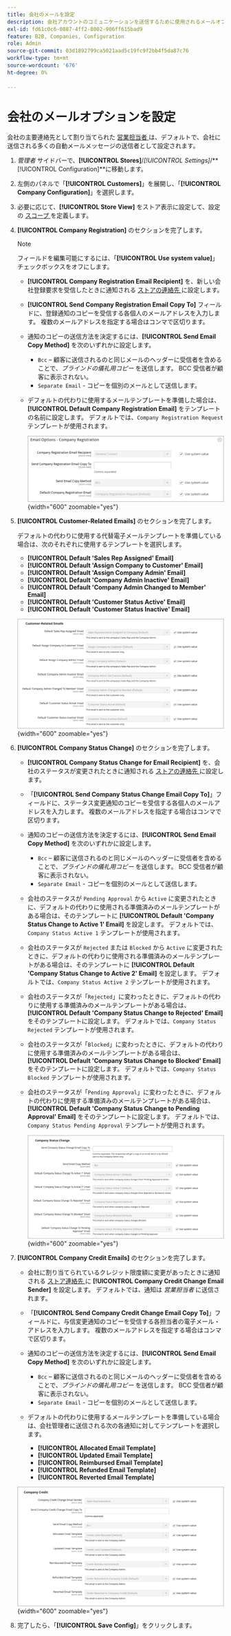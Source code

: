 ```yaml
---
title: 会社のメールを設定
description: 会社アカウントのコミュニケーションを送信するために使用されるメールオプションとテンプレートについて説明します。
exl-id: fd61c0c6-0887-4ff2-8002-906ff615bad9
feature: B2B, Companies, Configuration
role: Admin
source-git-commit: 03d1892799ca5021aad5c19fc9f2bb4f5da87c76
workflow-type: tm+mt
source-wordcount: '676'
ht-degree: 0%

---
```


# 会社のメールオプションを設定

会社の主要連絡先として割り当てられた [ 営業担当者 ](account-company-manage.md) は、デフォルトで、会社に送信される多くの自動メールメッセージの送信者として設定されます。

1. _管理者_ サイドバーで、**[!UICONTROL Stores]**/_[!UICONTROL Settings]_/**[!UICONTROL Configuration]**に移動します。

1. 左側のパネルで「**[!UICONTROL Customers]**」を展開し、「**[!UICONTROL Company Configuration]**」を選択します。

1. 必要に応じて、**[!UICONTROL Store View]** をストア表示に設定して、設定の [ スコープ ](../getting-started/websites-stores-views.md#scope-settings) を定義します。

1. **[!UICONTROL Company Registration]** のセクションを完了します。

   >[!NOTE]
   >
   >フィールドを編集可能にするには、「**[!UICONTROL Use system value]**」チェックボックスをオフにします。

   - **[!UICONTROL Company Registration Email Recipient]** を、新しい会社登録要求を受信したときに通知される [ ストアの連絡先 ](../getting-started/store-details.md#store-email-addresses) に設定します。

   - **[!UICONTROL Send Company Registration Email Copy To]** フィールドに、登録通知のコピーを受信する各個人のメールアドレスを入力します。 複数のメールアドレスを指定する場合はコンマで区切ります。

   - 通知のコピーの送信方法を決定するには、**[!UICONTROL Send Email Copy Method]** を次のいずれかに設定します。

      - `Bcc` – 顧客に送信されるのと同じメールのヘッダーに受信者を含めることで、_ブラインドの儀礼用コピー_ を送信します。 BCC 受信者が顧客に表示されない。
      - `Separate Email` - コピーを個別のメールとして送信します。

   - デフォルトの代わりに使用するメールテンプレートを準備した場合は、**[!UICONTROL Default Company Registration Email]** をテンプレートの名前に設定します。 デフォルトでは、`Company Registration Request` テンプレートが使用されます。

     ![ 顧客設定 – 会社登録 ](./assets/company-email-options-company-registration.png){width="600" zoomable="yes"}

1. **[!UICONTROL Customer-Related Emails]** のセクションを完了します。

   デフォルトの代わりに使用する代替電子メールテンプレートを準備している場合は、次のそれぞれに使用するテンプレートを選択します。

   - **[!UICONTROL Default 'Sales Rep Assigned' Email]**
   - **[!UICONTROL Default 'Assign Company to Customer' Email]**
   - **[!UICONTROL Default 'Assign Company Admin' Email]**
   - **[!UICONTROL Default 'Company Admin Inactive' Email]**
   - **[!UICONTROL Default 'Company Admin Changed to Member' Email]**
   - **[!UICONTROL Default 'Customer Status Active' Email]**
   - **[!UICONTROL Default 'Customer Status Inactive' Email]**

   ![ 顧客設定 – 顧客関連のメール ](./assets/company-email-options-customer-related-emails.png){width="600" zoomable="yes"}

1. **[!UICONTROL Company Status Change]** のセクションを完了します。

   - **[!UICONTROL Company Status Change for Email Recipient]** を、会社のステータスが変更されたときに通知される [ ストアの連絡先 ](../getting-started/store-details.md#store-email-addresses) に設定します。

   - 「**[!UICONTROL Send Company Status Change Email Copy To]**」フィールドに、ステータス変更通知のコピーを受信する各個人のメールアドレスを入力します。 複数のメールアドレスを指定する場合はコンマで区切ります。

   - 通知のコピーの送信方法を決定するには、**[!UICONTROL Send Email Copy Method]** を次のいずれかに設定します。

      - `Bcc` – 顧客に送信されるのと同じメールのヘッダーに受信者を含めることで、_ブラインドの儀礼用コピー_ を送信します。 BCC 受信者が顧客に表示されない。
      - `Separate Email` - コピーを個別のメールとして送信します。

   - 会社のステータスが `Pending Approval` から `Active` に変更されたときに、デフォルトの代わりに使用される準備済みのメールテンプレートがある場合は、そのテンプレートに **[!UICONTROL Default 'Company Status Change to Active 1' Email]** を設定します。 デフォルトでは、`Company Status Active 1` テンプレートが使用されます。

   - 会社のステータスが `Rejected` または `Blocked` から `Active` に変更されたときに、デフォルトの代わりに使用される準備済みのメールテンプレートがある場合は、そのテンプレートに **[!UICONTROL Default 'Company Status Change to Active 2' Email]** を設定します。 デフォルトでは、`Company Status Active 2` テンプレートが使用されます。

   - 会社のステータスが「`Rejected`」に変わったときに、デフォルトの代わりに使用する準備済みのメールテンプレートがある場合は、**[!UICONTROL Default 'Company Status Change to Rejected' Email]** をそのテンプレートに設定します。 デフォルトでは、`Company Status Rejected` テンプレートが使用されます。

   - 会社のステータスが「`Blocked`」に変わったときに、デフォルトの代わりに使用する準備済みのメールテンプレートがある場合は、**[!UICONTROL Default 'Company Status Change to Blocked' Email]** をそのテンプレートに設定します。 デフォルトでは、`Company Status Blocked` テンプレートが使用されます。

   - 会社のステータスが「`Pending Approval`」に変わったときに、デフォルトの代わりに使用する準備済みのメールテンプレートがある場合は、**[!UICONTROL Default 'Company Status Change to Pending Approval' Email]** をそのテンプレートに設定します。 デフォルトでは、`Company Status Pending Approval` テンプレートが使用されます。

     ![ 顧客の設定 – 会社ステータスの変更 ](./assets/company-email-options-company-status-change.png){width="600" zoomable="yes"}

1. **[!UICONTROL Company Credit Emails]** のセクションを完了します。

   - 会社に割り当てられているクレジット限度額に変更があったときに通知される [ ストア連絡先 ](../getting-started/store-details.md#store-email-addresses) に **[!UICONTROL Company Credit Change Email Sender]** を設定します。 デフォルトでは、通知は _営業担当者_ に送信されます。

   - 「**[!UICONTROL Send Company Credit Change Email Copy To]**」フィールドに、与信変更通知のコピーを受信する各担当者の電子メール・アドレスを入力します。 複数のメールアドレスを指定する場合はコンマで区切ります。

   - 通知のコピーの送信方法を決定するには、**[!UICONTROL Send Email Copy Method]** を次のいずれかに設定します。

      - `Bcc` – 顧客に送信されるのと同じメールのヘッダーに受信者を含めることで、_ブラインドの儀礼用コピー_ を送信します。 BCC 受信者が顧客に表示されない。
      - `Separate Email` - コピーを個別のメールとして送信します。

   - デフォルトの代わりに使用するメールテンプレートを準備している場合は、会社管理者に送信される次の各通知に対してテンプレートを選択します。

      - **[!UICONTROL Allocated Email Template]**
      - **[!UICONTROL Updated Email Template]**
      - **[!UICONTROL Reimbursed Email Template]**
      - **[!UICONTROL Refunded Email Template]**
      - **[!UICONTROL Reverted Email Template]**

   ![ 顧客設定 – 会社クレジットメール ](./assets/company-email-options-company-credit.png){width="600" zoomable="yes"}

1. 完了したら、「**[!UICONTROL Save Config]**」をクリックします。
